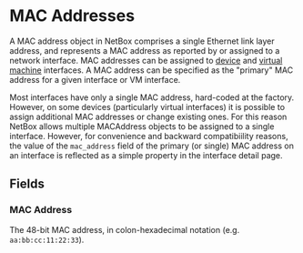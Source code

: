 # MAC Addresses

A MAC address object in NetBox comprises a single Ethernet link layer address, and represents a MAC address as reported by or assigned to a network interface. MAC addresses can be assigned to [device](../dcim/device.md) and [virtual machine](../virtualization/virtualmachine.md) interfaces. A MAC address can be specified as the "primary" MAC address for a given interface or VM interface.

Most interfaces have only a single MAC address, hard-coded at the factory. However, on some devices (particularly virtual interfaces) it is possible to assign additional MAC addresses or change existing ones. For this reason NetBox allows multiple MACAddress objects to be assigned to a single interface. However, for convenience and backward compatibiility reasons, the value of the `mac_address` field of the primary (or single) MAC address on an interface is reflected as a simple property in the interface detail page.

## Fields

### MAC Address

The 48-bit MAC address, in colon-hexadecimal notation (e.g. `aa:bb:cc:11:22:33`).
